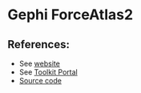 # Gephi ForceAtlas2


## References:

* See [website](http://gephi.org/toolkit)
* See [Toolkit Portal](http://wiki.gephi.org/index.php/Toolkit_portal)
* [Source code](https://github.com/gephi/gephi-toolkit-demos)
